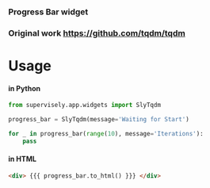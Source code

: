 ### Progress Bar widget 
### Original work https://github.com/tqdm/tqdm


# Usage



#### in Python
```python
from supervisely.app.widgets import SlyTqdm

progress_bar = SlyTqdm(message='Waiting for Start')

for _ in progress_bar(range(10), message='Iterations'):
    pass
```

#### in HTML
```html
<div> {{{ progress_bar.to_html() }}} </div>
```

